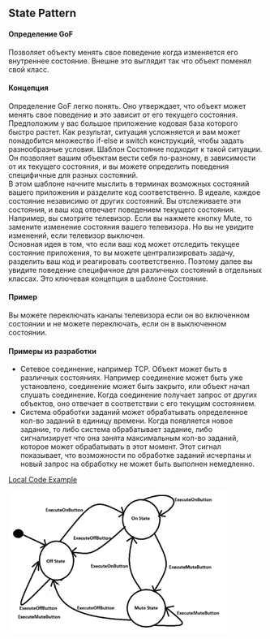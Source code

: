 ## State Pattern

#### Определение GoF
Позволяет объекту менять свое поведение когда изменяется его внутреннее состояние.
Внешне это выглядит так что объект поменял свой класс.

#### Концепция
Определение GoF легко понять. Оно утверждает, что объект может менять свое поведение и это
зависит от его текущего состояния.  
Предположим у вас большое приложение кодовая база которого быстро растет. Как результат,
ситуация усложняется и вам может понадобится множество if-else и switch конструкций, чтобы 
задать разнообразные условия. Шаблон Состояние подходит к такой ситуации. Он позволяет вашим
объектам вести себя по-разному, в зависимости от их текущего состояния, и вы можете определить
поведения специфичные для разных состояний.  
В этом шаблоне начните мыслить в терминах возможных состояний вашего приложения и разделите
код соответственно. В идеале, каждое состояние независимо от других состояний. Вы отслеживаете
эти состояния, и ваш код отвечает поведением текущего состояния. Например, вы смотрите телевизор.
Если вы нажмете кнопку Mute, то замените изменение состояния вашего телевизора. Но вы не 
увидите изменений, если телевизор выключен.  
Основная идея в том, что если ваш код может отследить текущее состояние приложения, то вы
можете централизировать задачу, разделить ваш код и реагировать соответственно. Поэтому
далее вы увидите поведение специфичное для различных состояний в отдельных классах.
Это ключевая концепция в шаблоне Состояние.

#### Пример
Вы можете переключать каналы телевизора если он во включенном состоянии и не можете
переключать, если он в выключенном состоянии.

#### Примеры из разработки
* Сетевое соединение, например TCP. Объект может быть в различных состояниях. Например соединение может быть
уже установлено, соединение может быть закрыто, или объект начал слушать соединение. Когда соединение получает
запрос от других объектов, оно отвечает в соответствии с его текущим состоянием.
* Система обработки заданий может обрабатывать определенное кол-во заданий в единицу времени. Когда появляется
новое задание, то либо система обрабатывает задание, либо сигнализирует что она занята максимальным кол-во
заданий, которое может обрабатывать в этот момент. Этот сигнал показывает, что возможности по обработке заданий
исчерпаны и новый запрос на обработку не может быть выполнен немедленно.

[Local Code Example](../src/main/java/learn/dp/jdpexamples/c22state)
 
![Different states of a TV](images/c22state_tv.png)

